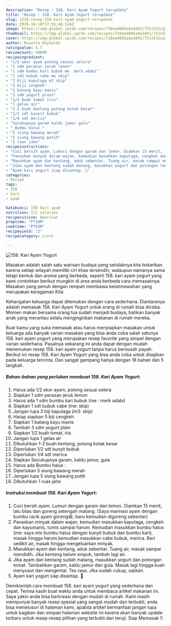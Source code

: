 ```yaml
---
description: "Resep : 158. Kari Ayam Yogurt terupdate"
title: "Resep : 158. Kari Ayam Yogurt terupdate"
slug: 1216-resep-158-kari-ayam-yogurt-terupdate
date: 2020-10-18T17:55:40.526Z
image: https://img-global.cpcdn.com/recipes/710ae4685a4a3dd1/751x532cq70/158-kari-ayam-yogurt-foto-resep-utama.jpg
thumbnail: https://img-global.cpcdn.com/recipes/710ae4685a4a3dd1/751x532cq70/158-kari-ayam-yogurt-foto-resep-utama.jpg
cover: https://img-global.cpcdn.com/recipes/710ae4685a4a3dd1/751x532cq70/158-kari-ayam-yogurt-foto-resep-utama.jpg
author: Rosetta Reynolds
ratingvalue: 4.7
reviewcount: 49090
recipeingredient:
- "1/2 ekor ayam potong sesuai selera"
- "1 sdm perasan jeruk lemon"
- "1 sdm bumbu kari bubuk me  merk adabi"
- "1 sdt bubuk cabe me skip"
- "3 biji kapulaga m3 skip"
- "5 biji cengkeh"
- "1 batang kayu manis"
- "3 sdm yogurt plain"
- "1/2 buah tomat iris"
- "1 gelas air"
- "1-2 buah kentang potong kotak besar"
- "1/2 sdt kunyit bubuk"
- "1/4 sdt merica"
- "Secukupnya garam kaldu jamur gula"
- " Bumbu halus "
- "5 siung bawang merah"
- "5 siung bawang putih"
- "1 ruas jahe"
recipeinstructions:
- "Cuci bersih ayam. Lumuri dengan garam dan lemon. Diamkan 15 menit, lalu bilas dan goreng setengah matang. (Saya marinasi ayam dengan bumbu racik ayam goreng😅, baru kemudian digoreng sebentar)"
- "Panaskan minyak dalam wajan, kemudian masukkan kapulaga, cengkeh dan kayumanis, tumis sampai harum. Kemudian masukkan bumbu halus (me: saya mix bumbu halus dengan kunyit bubuk dan bumbu kari), masak hingga harum,kemudian masukkan cabe bubuk, merica. Beri sedikit air, masak hingga mengeluarkan minyak."
- "Masukkan ayam dan kentang, aduk sebentar. Tuang air, masak sampai mendidih. Jika kentang belum empuk, tambah lagi air."
- "Jika ayam dan kentang sudah matang, masukkan yogurt dan potongan tomat. Tambahkan garam, kaldu jamur dan gula. Masak lagi hingga kuah menyusut dan mengental. Tes rasa. Jika sudah cukup, sajikan."
- "Ayam kari yogurt siap disantap. 🥰"
categories:
- Recipe
tags:
- 158
- kari
- ayam

katakunci: 158 kari ayam 
nutrition: 172 calories
recipecuisine: American
preptime: "PT16M"
cooktime: "PT42M"
recipeyield: "2"
recipecategory: Lunch

---
```



![158. Kari Ayam Yogurt](https://img-global.cpcdn.com/recipes/710ae4685a4a3dd1/751x532cq70/158-kari-ayam-yogurt-foto-resep-utama.jpg)

Masakan adalah salah satu warisan budaya yang setidaknya kita lestarikan karena setiap wilayah memiliki ciri khas tersendiri, walaupun namanya sama tetapi bentuk dan aroma yang berbeda, seperti 158. kari ayam yogurt yang kami contohkan berikut mungkin di area anda berbeda cara memasaknya. Masakan yang penuh dengan rempah membawa keistimewahan yang merupakan keragaman Kita

Kehangatan keluarga dapat ditemukan dengan cara sederhana. Diantaranya adalah memasak 158. Kari Ayam Yogurt untuk orang di rumah bisa dicoba. Momen makan bersama orang tua sudah menjadi budaya, bahkan banyak anak yang merantau selalu menginginkan makanan di rumah mereka.



Buat kamu yang suka memasak atau harus menyiapkan masakan untuk keluarga ada banyak varian masakan yang bisa anda coba salah satunya 158. kari ayam yogurt yang merupakan resep favorite yang simpel dengan varian sederhana. Pasalnya sekarang ini anda dapat dengan mudah menemukan resep 158. kari ayam yogurt tanpa harus bersusah payah.
Berikut ini resep 158. Kari Ayam Yogurt yang bisa anda coba untuk disajikan pada keluarga tercinta. Dan sangat gampang hanya dengan 18 bahan dan 5 langkah.


<!--inarticleads1-->

##### Bahan-bahan yang perlukan membuat 158. Kari Ayam Yogurt:

1. Harus ada 1/2 ekor ayam, potong sesuai selera
1. Siapkan 1 sdm perasan jeruk lemon
1. Harus ada 1 sdm bumbu kari bubuk (me : merk adabi)
1. Siapkan 1 sdt bubuk cabe (me: skip)
1. Jangan lupa 3 biji kapulaga (m3: skip)
1. Harap siapkan 5 biji cengkeh
1. Siapkan 1 batang kayu manis
1. Tambah 3 sdm yogurt plain
1. Siapkan 1/2 buah tomat, iris
1. Jangan lupa 1 gelas air
1. Dibutuhkan 1-2 buah kentang, potong kotak besar
1. Diperlukan 1/2 sdt kunyit bubuk
1. Diperlukan 1/4 sdt merica
1. Siapkan Secukupnya garam, kaldu jamur, gula
1. Harus ada  Bumbu halus :
1. Diperlukan 5 siung bawang merah
1. Jangan lupa 5 siung bawang putih
1. Dibutuhkan 1 ruas jahe




<!--inarticleads2-->

##### Instruksi membuat  158. Kari Ayam Yogurt:

1. Cuci bersih ayam. Lumuri dengan garam dan lemon. Diamkan 15 menit, lalu bilas dan goreng setengah matang. (Saya marinasi ayam dengan bumbu racik ayam goreng😅, baru kemudian digoreng sebentar)
1. Panaskan minyak dalam wajan, kemudian masukkan kapulaga, cengkeh dan kayumanis, tumis sampai harum. Kemudian masukkan bumbu halus (me: saya mix bumbu halus dengan kunyit bubuk dan bumbu kari), masak hingga harum,kemudian masukkan cabe bubuk, merica. Beri sedikit air, masak hingga mengeluarkan minyak.
1. Masukkan ayam dan kentang, aduk sebentar. Tuang air, masak sampai mendidih. Jika kentang belum empuk, tambah lagi air.
1. Jika ayam dan kentang sudah matang, masukkan yogurt dan potongan tomat. Tambahkan garam, kaldu jamur dan gula. Masak lagi hingga kuah menyusut dan mengental. Tes rasa. Jika sudah cukup, sajikan.
1. Ayam kari yogurt siap disantap. 🥰




Demikianlah cara membuat 158. kari ayam yogurt yang sederhana dan cepat. Terima kasih buat waktu anda untuk membaca artikel makanan ini. Saya yakin anda bisa berkreasi dengan mudah di rumah. Kami masih mempunyai banyak resep spesial yang sangat mudah dan terbukti, anda bisa menelusuri di halaman kami, apabila artikel bermanfaat jangan lupa untuk bagikan dan simpan halaman website ini karena akan banyak update terbaru untuk resep-resep pilihan yang terbukti dan teruji. Siap Memasak !!. 

